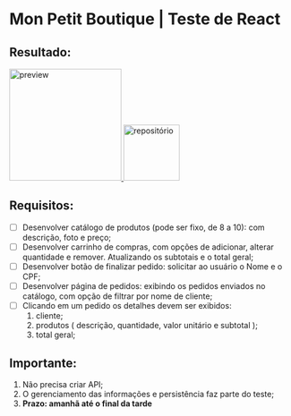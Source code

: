 #  Mon Petit Boutique | Teste de React
## Resultado:
<a href="https://mon-petit-boutique.vercel.app/">
<img src="https://external-content.duckduckgo.com/iu/?u=https%3A%2F%2Fpagepro.co%2Fblog%2Fwp-content%2Fuploads%2F2020%2F11%2Fvercel-logo.png&f=1&nofb=1" alt="preview" width=200px />
</a>
<a href="https://github.com/BrunoNogueiraBruno/mon-petit-boutique">
<img src="https://external-content.duckduckgo.com/iu/?u=https%3A%2F%2Fmaxcdn.icons8.com%2FShare%2Ficon%2Fp1em%2FLogos%2Fgithub1600.png&f=1&nofb=1" alt="repositório" width=100px />
</a>

## Requisitos:
- [ ] Desenvolver catálogo de produtos (pode ser fixo, de 8 a 10): com descrição, foto e preço;
- [ ] Desenvolver carrinho de compras, com opções de adicionar, alterar quantidade e remover. Atualizando os subtotais e o total geral;
- [ ] Desenvolver botão de finalizar pedido: solicitar ao usuário o Nome e o CPF;
- [ ] Desenvolver página de pedidos: exibindo os pedidos enviados no catálogo, com opção de filtrar por nome de cliente;
- [ ] Clicando em um pedido os detalhes devem ser exibidos:
	1. cliente;
	2. produtos ( descrição, quantidade, valor unitário e subtotal );
	3. total geral;

## Importante:
1. Não precisa criar API;
2. O gerenciamento das informações e persistência faz parte do teste;
3. **Prazo: amanhã até o final da tarde**

